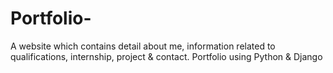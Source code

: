 # Portfolio-
A website which contains detail about me, information related to qualifications, internship, project & contact.
Portfolio using Python &amp; Django

